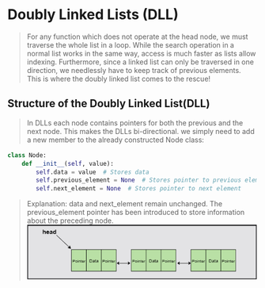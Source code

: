 # Doubly Linked Lists (DLL)
>
> For any function which does not operate at the head node, we must traverse the whole list in a loop.
> While the search operation in a normal list works in the same way, access is much faster as lists allow indexing.
> Furthermore, since a linked list can only be traversed in one direction, we needlessly have to keep track of previous elements.
> This is where the doubly linked list comes to the rescue!

## Structure of the Doubly Linked List(DLL)
>
> In DLLs each node contains pointers for both the previous and the next node. This makes the DLLs bi-directional.
> we simply need to add a new member to the already constructed Node class:

```python
class Node:
    def __init__(self, value):
        self.data = value  # Stores data
        self.previous_element = None  # Stores pointer to previous element
        self.next_element = None  # Stores pointer to next element
```

> Explanation: data and next_element remain unchanged. The previous_element pointer has been introduced to store information about the
> preceding node.
![Alt text](image-3.png)
